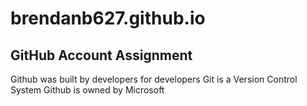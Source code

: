 # brendanb627.github.io
## GitHub Account Assignment
Github was built by developers for developers
Git is a Version Control System
Github is owned by Microsoft
